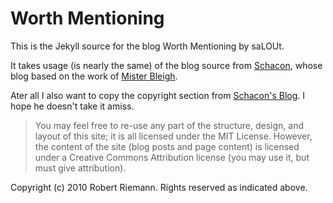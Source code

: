 # Worth Mentioning

This is the Jekyll source for the blog Worth Mentioning by saLOUt.

It takes usage (is nearly the same) of the blog source from [Schacon](http://github.com/schacon/schacon.github.com), whose blog based on the work of [Mister Bleigh](http://www.mbleigh.com/).

Ater all I also want to copy the copyright section from [Schacon's Blog](http://schacon.github.com/). I hope he doesn't take it amiss.
> You may feel free to re-use any part of the structure, design, and layout of this site; it is all licensed under the MIT License. However, the content of the site (blog posts and page content) is licensed under a Creative Commons Attribution license (you may use it, but must give attribution).

Copyright (c) 2010 Robert Riemann. Rights reserved as indicated above.
